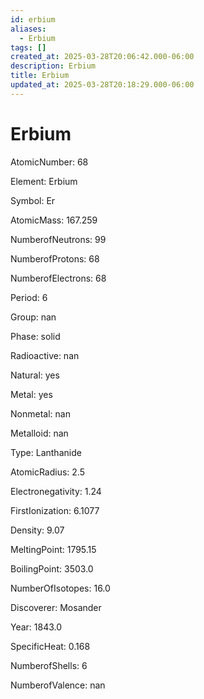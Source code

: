 ```yaml
---
id: erbium
aliases:
  - Erbium
tags: []
created_at: 2025-03-28T20:06:42.000-06:00
description: Erbium
title: Erbium
updated_at: 2025-03-28T20:18:29.000-06:00
---
```




# Erbium

AtomicNumber: 68

Element: Erbium

Symbol: Er

AtomicMass: 167.259

NumberofNeutrons: 99

NumberofProtons: 68

NumberofElectrons: 68

Period: 6

Group: nan

Phase: solid

Radioactive: nan

Natural: yes

Metal: yes

Nonmetal: nan

Metalloid: nan

Type: Lanthanide

AtomicRadius: 2.5

Electronegativity: 1.24

FirstIonization: 6.1077

Density: 9.07

MeltingPoint: 1795.15

BoilingPoint: 3503.0

NumberOfIsotopes: 16.0

Discoverer: Mosander

Year: 1843.0

SpecificHeat: 0.168

NumberofShells: 6

NumberofValence: nan

